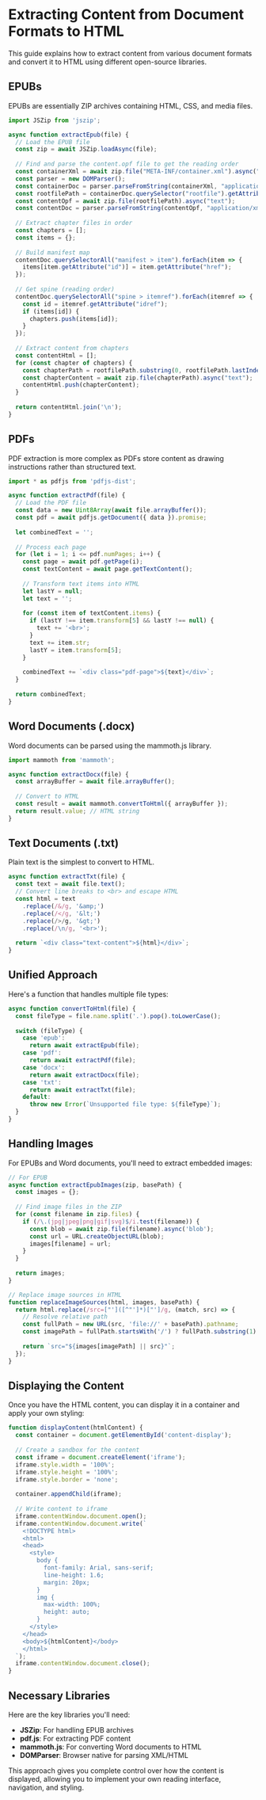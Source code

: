 # Extracting Content from Document Formats to HTML

This guide explains how to extract content from various document formats and convert it to HTML using different open-source libraries.

## EPUBs

EPUBs are essentially ZIP archives containing HTML, CSS, and media files.

```javascript
import JSZip from 'jszip';

async function extractEpub(file) {
  // Load the EPUB file
  const zip = await JSZip.loadAsync(file);
  
  // Find and parse the content.opf file to get the reading order
  const containerXml = await zip.file("META-INF/container.xml").async("text");
  const parser = new DOMParser();
  const containerDoc = parser.parseFromString(containerXml, "application/xml");
  const rootfilePath = containerDoc.querySelector("rootfile").getAttribute("full-path");
  const contentOpf = await zip.file(rootfilePath).async("text");
  const contentDoc = parser.parseFromString(contentOpf, "application/xml");
  
  // Extract chapter files in order
  const chapters = [];
  const items = {};
  
  // Build manifest map
  contentDoc.querySelectorAll("manifest > item").forEach(item => {
    items[item.getAttribute("id")] = item.getAttribute("href");
  });
  
  // Get spine (reading order)
  contentDoc.querySelectorAll("spine > itemref").forEach(itemref => {
    const id = itemref.getAttribute("idref");
    if (items[id]) {
      chapters.push(items[id]);
    }
  });
  
  // Extract content from chapters
  const contentHtml = [];
  for (const chapter of chapters) {
    const chapterPath = rootfilePath.substring(0, rootfilePath.lastIndexOf("/") + 1) + chapter;
    const chapterContent = await zip.file(chapterPath).async("text");
    contentHtml.push(chapterContent);
  }
  
  return contentHtml.join('\n');
}
```

## PDFs

PDF extraction is more complex as PDFs store content as drawing instructions rather than structured text.

```javascript
import * as pdfjs from 'pdfjs-dist';

async function extractPdf(file) {
  // Load the PDF file
  const data = new Uint8Array(await file.arrayBuffer());
  const pdf = await pdfjs.getDocument({ data }).promise;
  
  let combinedText = '';
  
  // Process each page
  for (let i = 1; i <= pdf.numPages; i++) {
    const page = await pdf.getPage(i);
    const textContent = await page.getTextContent();
    
    // Transform text items into HTML
    let lastY = null;
    let text = '';
    
    for (const item of textContent.items) {
      if (lastY !== item.transform[5] && lastY !== null) {
        text += '<br>';
      }
      text += item.str;
      lastY = item.transform[5];
    }
    
    combinedText += `<div class="pdf-page">${text}</div>`;
  }
  
  return combinedText;
}
```

## Word Documents (.docx)

Word documents can be parsed using the mammoth.js library.

```javascript
import mammoth from 'mammoth';

async function extractDocx(file) {
  const arrayBuffer = await file.arrayBuffer();
  
  // Convert to HTML
  const result = await mammoth.convertToHtml({ arrayBuffer });
  return result.value; // HTML string
}
```

## Text Documents (.txt)

Plain text is the simplest to convert to HTML.

```javascript
async function extractTxt(file) {
  const text = await file.text();
  // Convert line breaks to <br> and escape HTML
  const html = text
    .replace(/&/g, '&amp;')
    .replace(/</g, '&lt;')
    .replace(/>/g, '&gt;')
    .replace(/\n/g, '<br>');
  
  return `<div class="text-content">${html}</div>`;
}
```

## Unified Approach

Here's a function that handles multiple file types:

```javascript
async function convertToHtml(file) {
  const fileType = file.name.split('.').pop().toLowerCase();
  
  switch (fileType) {
    case 'epub':
      return await extractEpub(file);
    case 'pdf':
      return await extractPdf(file);
    case 'docx':
      return await extractDocx(file);
    case 'txt':
      return await extractTxt(file);
    default:
      throw new Error(`Unsupported file type: ${fileType}`);
  }
}
```

## Handling Images

For EPUBs and Word documents, you'll need to extract embedded images:

```javascript
// For EPUB
async function extractEpubImages(zip, basePath) {
  const images = {};
  
  // Find image files in the ZIP
  for (const filename in zip.files) {
    if (/\.(jpg|jpeg|png|gif|svg)$/i.test(filename)) {
      const blob = await zip.file(filename).async('blob');
      const url = URL.createObjectURL(blob);
      images[filename] = url;
    }
  }
  
  return images;
}

// Replace image sources in HTML
function replaceImageSources(html, images, basePath) {
  return html.replace(/src=["']([^"']*)["']/g, (match, src) => {
    // Resolve relative path
    const fullPath = new URL(src, 'file://' + basePath).pathname;
    const imagePath = fullPath.startsWith('/') ? fullPath.substring(1) : fullPath;
    
    return `src="${images[imagePath] || src}"`;
  });
}
```

## Displaying the Content

Once you have the HTML content, you can display it in a container and apply your own styling:

```javascript
function displayContent(htmlContent) {
  const container = document.getElementById('content-display');
  
  // Create a sandbox for the content
  const iframe = document.createElement('iframe');
  iframe.style.width = '100%';
  iframe.style.height = '100%';
  iframe.style.border = 'none';
  
  container.appendChild(iframe);
  
  // Write content to iframe
  iframe.contentWindow.document.open();
  iframe.contentWindow.document.write(`
    <!DOCTYPE html>
    <html>
    <head>
      <style>
        body {
          font-family: Arial, sans-serif;
          line-height: 1.6;
          margin: 20px;
        }
        img {
          max-width: 100%;
          height: auto;
        }
      </style>
    </head>
    <body>${htmlContent}</body>
    </html>
  `);
  iframe.contentWindow.document.close();
}
```

## Necessary Libraries

Here are the key libraries you'll need:

- **JSZip**: For handling EPUB archives
- **pdf.js**: For extracting PDF content
- **mammoth.js**: For converting Word documents to HTML
- **DOMParser**: Browser native for parsing XML/HTML

This approach gives you complete control over how the content is displayed, allowing you to implement your own reading interface, navigation, and styling.
